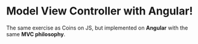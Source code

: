 # Model View Controller with Angular!

The same exercise as Coins on JS, but implemented on **Angular** with the same **MVC philosophy**.
